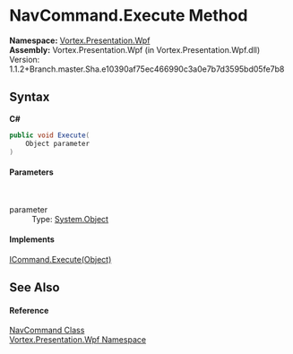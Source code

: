 # NavCommand.Execute Method 
 

**Namespace:**&nbsp;<a href="N_Vortex_Presentation_Wpf.md">Vortex.Presentation.Wpf</a><br />**Assembly:**&nbsp;Vortex.Presentation.Wpf (in Vortex.Presentation.Wpf.dll) Version: 1.1.2+Branch.master.Sha.e10390af75ec466990c3a0e7b7d3595bd05fe7b8

## Syntax

**C#**<br />
``` C#
public void Execute(
	Object parameter
)
```


#### Parameters
&nbsp;<dl><dt>parameter</dt><dd>Type: <a href="http://msdn2.microsoft.com/en-us/library/e5kfa45b" target="_blank">System.Object</a><br /></dd></dl>

#### Implements
<a href="http://msdn2.microsoft.com/en-us/library/ms604094" target="_blank">ICommand.Execute(Object)</a><br />

## See Also


#### Reference
<a href="T_Vortex_Presentation_Wpf_NavCommand.md">NavCommand Class</a><br /><a href="N_Vortex_Presentation_Wpf.md">Vortex.Presentation.Wpf Namespace</a><br />